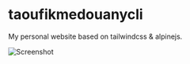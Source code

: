 # taoufikmedouanycli

My personal website based on tailwindcss & alpinejs.


<img src="https://taoufikmedouany.github.io/taoufikmedouanycli/images/Screenshot_2021-03-21.png" alt="Screenshot">